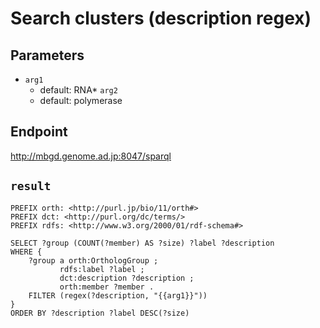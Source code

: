# Search clusters (description regex)

## Parameters
* `arg1`
  * default: RNA* `arg2`
  * default: polymerase

## Endpoint
http://mbgd.genome.ad.jp:8047/sparql

## `result`

```sparql
PREFIX orth: <http://purl.jp/bio/11/orth#>
PREFIX dct: <http://purl.org/dc/terms/>
PREFIX rdfs: <http://www.w3.org/2000/01/rdf-schema#>

SELECT ?group (COUNT(?member) AS ?size) ?label ?description
WHERE {
    ?group a orth:OrthologGroup ;
           rdfs:label ?label ;
           dct:description ?description ;
           orth:member ?member .
    FILTER (regex(?description, "{{arg1}}"))
}
ORDER BY ?description ?label DESC(?size)


```
